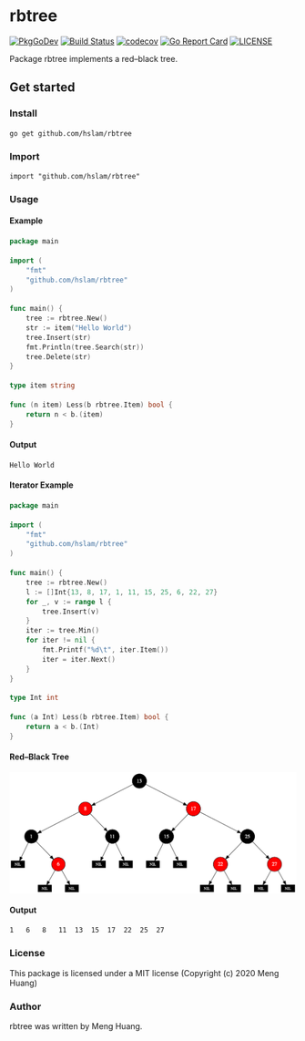 # rbtree
[![PkgGoDev](https://pkg.go.dev/badge/github.com/hslam/rbtree)](https://pkg.go.dev/github.com/hslam/rbtree)
[![Build Status](https://travis-ci.org/hslam/rbtree.svg?branch=master)](https://travis-ci.org/hslam/rbtree)
[![codecov](https://codecov.io/gh/hslam/rbtree/branch/master/graph/badge.svg)](https://codecov.io/gh/hslam/rbtree)
[![Go Report Card](https://goreportcard.com/badge/github.com/hslam/rbtree)](https://goreportcard.com/report/github.com/hslam/rbtree)
[![LICENSE](https://img.shields.io/github/license/hslam/rbtree.svg?style=flat-square)](https://github.com/hslam/rbtree/blob/master/LICENSE)

Package rbtree implements a red–black tree.

## Get started

### Install
```
go get github.com/hslam/rbtree
```
### Import
```
import "github.com/hslam/rbtree"
```
### Usage
#### Example
```go
package main

import (
	"fmt"
	"github.com/hslam/rbtree"
)

func main() {
	tree := rbtree.New()
	str := item("Hello World")
	tree.Insert(str)
	fmt.Println(tree.Search(str))
	tree.Delete(str)
}

type item string

func (n item) Less(b rbtree.Item) bool {
	return n < b.(item)
}
```

#### Output
```
Hello World
```

#### Iterator Example
```go
package main

import (
	"fmt"
	"github.com/hslam/rbtree"
)

func main() {
	tree := rbtree.New()
	l := []Int{13, 8, 17, 1, 11, 15, 25, 6, 22, 27}
	for _, v := range l {
		tree.Insert(v)
	}
	iter := tree.Min()
	for iter != nil {
		fmt.Printf("%d\t", iter.Item())
		iter = iter.Next()
	}
}

type Int int

func (a Int) Less(b rbtree.Item) bool {
	return a < b.(Int)
}
```
#### Red–Black Tree
<img src="https://raw.githubusercontent.com/hslam/rbtree/master/rbtree.png" alt="rbtree" align=center>

#### Output
```
1	6	8	11	13	15	17	22	25	27
```


### License
This package is licensed under a MIT license (Copyright (c) 2020 Meng Huang)

### Author
rbtree was written by Meng Huang.


